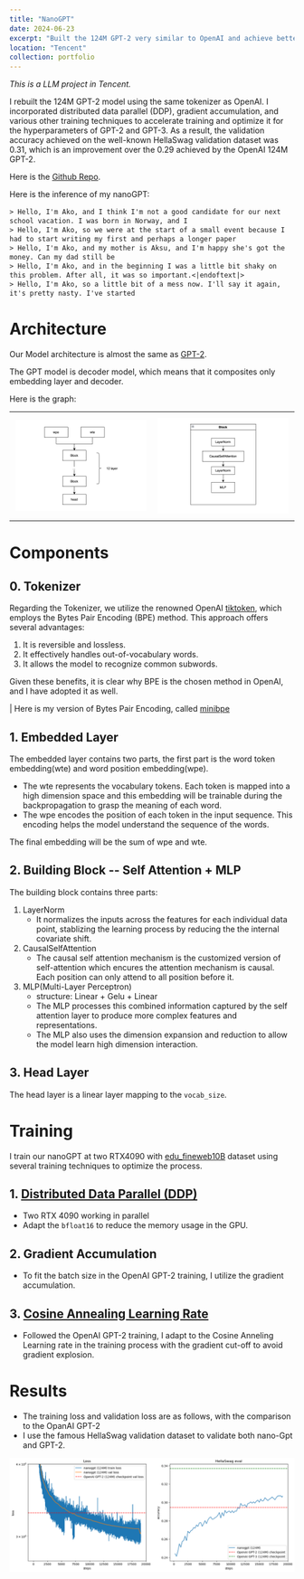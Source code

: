 ```yaml
---
title: "NanoGPT"
date: 2024-06-23
excerpt: "Built the 124M GPT-2 very similar to OpenAI and achieve better performance than OpenAI. <br/><img src='/images/portforlio/nano-gpt/gpt-2-image.png' width='60%'>"
location: "Tencent"
collection: portfolio
---
```


_This is a LLM project in Tencent._

I rebuilt the 124M GPT-2 model using the same tokenizer as OpenAI. I incorporated distributed data parallel (DDP), gradient accumulation, and various other training techniques to accelerate training and optimize it for the hyperparameters of GPT-2 and GPT-3. As a result, the validation accuracy achieved on the well-known HellaSwag validation dataset was 0.31, which is an improvement over the 0.29 achieved by the OpenAI 124M GPT-2.

Here is the [Github Repo](https://github.com/AkoZhu/nanogpt).

Here is the inference of my nanoGPT:
```
> Hello, I'm Ako, and I think I'm not a good candidate for our next school vacation. I was born in Norway, and I
> Hello, I'm Ako, so we were at the start of a small event because I had to start writing my first and perhaps a longer paper
> Hello, I'm Ako, and my mother is Aksu, and I'm happy she's got the money. Can my dad still be
> Hello, I'm Ako, and in the beginning I was a little bit shaky on this problem. After all, it was so important.<|endoftext|>
> Hello, I'm Ako, so a little bit of a mess now. I'll say it again, it's pretty nasty. I've started
```

# Architecture
Our Model architecture is almost the same as [GPT-2](https://d4mucfpksywv.cloudfront.net/better-language-models/language_models_are_unsupervised_multitask_learners.pdf).

The GPT model is decoder model, which means that it composites only embedding layer and decoder. 

Here is the graph:
<table>
  <tr>
    <td style="padding:10px;"><img src="/images/portforlio/nano-gpt/nano-gpt-architecture.png" width="100%"></td>
    <td style="padding:10px;"><img src="/images/portforlio/nano-gpt/nano-gpt-block.png" width="100%"></td>
  </tr>
</table>

# Components 
## 0. Tokenizer 
Regarding the Tokenizer, we utilize the renowned OpenAI [tiktoken](https://github.com/openai/tiktoken), which employs the Bytes Pair Encoding (BPE) method. This approach offers several advantages:

1. It is reversible and lossless.
2. It effectively handles out-of-vocabulary words.
3. It allows the model to recognize common subwords.

Given these benefits, it is clear why BPE is the chosen method in OpenAI, and I have adopted it as well.


| Here is my version of Bytes Pair Encoding, called [minibpe](https://github.com/AkoZhu/minbpe)

## 1. Embedded Layer
The embedded layer contains two parts, the first part is the word token embedding(wte) and word position embedding(wpe). 
- The wte represents the vocabulary tokens. Each token is mapped into a high dimension space and this embedding will be trainable during the backpropagation to grasp the meaning of each word.
- The wpe encodes the position of each token in the input sequence. This encoding helps the model understand the sequence of the words.

The final embedding will be the sum of wpe and wte.

## 2. Building Block -- Self Attention + MLP
The building block contains three parts:
1. LayerNorm
   - It normalizes the inputs across the features for each individual data point, stablizing the learning process by reducing the the internal covariate shift.
2. CausalSelfAttention
   - The causal self attention mechanism is the customized version of self-attention which encures the attention mechanism is causal. Each position can only attend to all position before it. 
3. MLP(Multi-Layer Perceptron)
   - structure: Linear + Gelu + Linear 
   - The MLP processes this combined information captured by the self attention layer to produce more complex features and representations.
   - The MLP also uses the dimension expansion and reduction to allow the model learn high dimension interaction. 

## 3. Head Layer 
The head layer is a linear layer mapping to the `vocab_size`.

# Training
I train our nanoGPT at two RTX4090 with [edu_fineweb10B](https://huggingface.co/datasets/HuggingFaceFW/fineweb-edu) dataset using several training techniques to optimize the process. 

## 1. [Distributed Data Parallel (DDP)](https://pytorch.org/tutorials/intermediate/ddp_tutorial.html)
- Two RTX 4090 working in parallel
- Adapt the `bfloat16` to reduce the memory usage in the GPU.
## 2. Gradient Accumulation
- To fit the batch size in the OpenAI GPT-2 training, I utilize the gradient accumulation.

## 3. [Cosine Annealing Learning Rate](https://paperswithcode.com/method/cosine-annealing)
- Followed the OpenAI GPT-2 training, I adapt to the Cosine Anneling Learning rate in the training process with the gradient cut-off to avoid gradient explosion.

# Results 
- The training loss and validation loss are as follows, with the comparison to the OpanAI GPT-2
- I use the famous HellaSwag validation dataset to validate both nano-Gpt and GPT-2.

<p align="center">
  <img src="/images/portforlio/nano-gpt/loss_graph.png">
</p>




